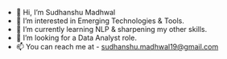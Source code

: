 - 👋 Hi, I’m Sudhanshu Madhwal
- 👀 I’m interested in Emerging Technologies & Tools.
- 🌱 I’m currently learning NLP & sharpening my other skills.
- 💞️ I’m looking for a Data Analyst role.
- 📫 You can reach me at - sudhanshu.madhwal19@gmail.com

<!---
Sudhanshu19Madhwal/Sudhanshu19Madhwal is a ✨ special ✨ repository because its `README.md` (this file) appears on your GitHub profile.
You can click the Preview link to take a look at your changes.
--->

